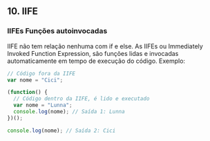 ## 10. IIFE

### IIFEs Funções autoinvocadas
IIFE não tem relação nenhuma com if e else. As IIFEs ou Immediately Invoked Function Expression, são funções lidas e invocadas automaticamente em tempo de execução do código.
Exemplo:

```jsx
// Código fora da IIFE 
var nome = "Cici"; 

(function() { 
  // Código dentro da IIFE, é lido e executado
  var nome = "Lunna"; 
  console.log(nome); // Saída 1: Lunna 
})(); 

console.log(nome); // Saída 2: Cici 
```